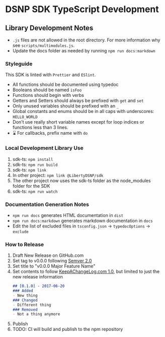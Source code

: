 # DSNP SDK TypeScript Development

## Library Development Notes
- `.js` files are not allowed in the root directory. For more information why see `scripts/multimodules.js`.
- Update the docs folder as needed by running `npm run docs:markdown`

### Styleguide

This SDK is linted with `Prettier` and `ESlint`.

- All functions should be documented using typedoc
- Booleans should be named `isFoo`
- Functions should begin with verbs
- Getters and Setters should always be prefixed with `get` and `set`
- Only unused variables should be prefixed with an `_`
- Global constants and enums should be in all caps with underscores: `HELLO_WORLD`
- Don't use really short variable names except for loop indices or functions less than 3 lines.
- :hourglass: For callbacks, prefix name with `do`


### Local Development Library Use

1. sdk-ts: `npm install`
2. sdk-ts: `npm run build`
3. sdk-ts: `npm link`
4. In other project: `npm link @LibertyDSNP/sdk`
5. The other project now uses the sdk-ts folder as the node_modules folder for the SDK
6. sdk-ts: `npm run watch`

### Documentation Generation Notes

- `npm run docs` generates HTML documentation in `dist`
- `npm run docs:markdown` generates markdown documentation in `docs`
- Edit the list of excluded files in `tsconfig.json` -> `typedocOptions` -> `exclude`

### How to Release

1. Draft New Release on GitHub.com
2. Set tag to v0.0.0 following [Semver 2.0](https://semver.org/)
3. Set title to "v0.0.0 Major Feature Name"
4. Set contents to follow [KeepAChangeLog.com 1.0](https://keepachangelog.com/en/1.0.0/), but limited to just the new release information
    ```markdown
    ## [0.1.0] - 2017-06-20
    ### Added
    - New thing
    ### Changed
    - Different thing
    ### Removed
    - Not a thing anymore
    ```
5. Publish
6. TODO: CI will build and publish to the npm repository
